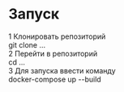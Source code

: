 # Запуск

1 Клонировать репозиторий     
git clone ...  
2 Перейти в репозиторий     
cd ...  
3 Для запуска ввести команду      
docker-compose up --build    